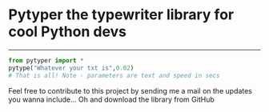 # Pytyper the typewriter library for cool Python devs

---

```python
from pytyper import *
pytype("Whatever your txt is",0.02)
# That is all! Note - parameters are text and speed in secs
```



Feel free to contribute to this project by sending me a mail on the updates you wanna include...
Oh and download the library from GitHub

